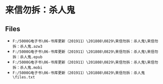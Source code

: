 # 来信勿拆：杀人鬼

## Files

- `F:/5000G电子书\06-书库更新（201911）\201808\0829\来信勿拆：杀人鬼\来信勿拆：杀人鬼.azw3`
- `F:/5000G电子书\06-书库更新（201911）\201808\0829\来信勿拆：杀人鬼\来信勿拆：杀人鬼.epub`
- `F:/5000G电子书\06-书库更新（201911）\201808\0829\来信勿拆：杀人鬼\来信勿拆：杀人鬼.mobi`
- `F:/5000G电子书\06-书库更新（201911）\201808\0829\来信勿拆：杀人鬼\files.txt`
